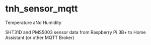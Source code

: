 # tnh_sensor_mqtt

Temperature aNd Humidity

SHT31D and PMS5003 sensor data from Raspberry Pi 3B+ to Home Assistant (or other MQTT Broker)
